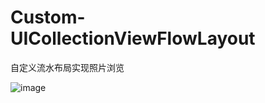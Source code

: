 # Custom-UICollectionViewFlowLayout
自定义流水布局实现照片浏览

![image](https://github.com/kouliang/Custom-UICollectionViewFlowLayout/blob/master/image/1.png)
